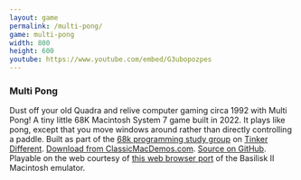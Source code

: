 ```yaml
---
layout: game
permalink: /multi-pong/
game: multi-pong
width: 800
height: 600
youtube: https://www.youtube.com/embed/G3ubopozpes
---
```


### Multi Pong

Dust off your old Quadra and relive computer gaming circa 1992 with Multi Pong! A tiny little 68K Macintosh System 7 game built in 2022. It plays like pong, except that you move windows around rather than directly controlling a paddle. Built as part of the [68k programming study group](https://tinkerdifferent.com/threads/idea-macintosh-68k-programming-study-group.1681/) on [Tinker Different](https://tinkerdifferent.com/). [Download from ClassicMacDemos.com](https://www.classicmacdemos.com/multi-pong). [Source on GitHub](https://github.com/jcgraybill/multipong/). Playable on the web courtesy of [this web browser port](https://github.com/jsdf/macemu) of the Basilisk II Macintosh emulator. 

